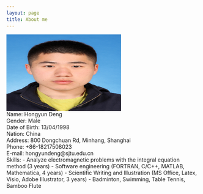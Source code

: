 ```yaml
---
layout: page
title: About me
---
```


<img src="Hongyun_Deng.jpg" width = "300" height = "200" alt="Photo" align=center />
<br>Name: Hongyun Deng<br>
Gender: Male<br>
Date of Birth: 13/04/1998<br>
Nation: China<br>
Address: 800 Dongchuan Rd, Minhang, Shanghai<br>
Phone: +86-18217508023<br>
E-mail: hongyundeng@sjtu.edu.cn<br>
Skills:
- Analyze electromagnetic problems with the integral equation method (3 years)
- Software engineering (FORTRAN, C/C++, MATLAB, Mathematica, 4 years)
- Scientific Writing and Illustration (MS Office, Latex, Visio, Adobe Illustrator, 3 years) 
- Badminton, Swimming, Table Tennis, Bamboo Flute
